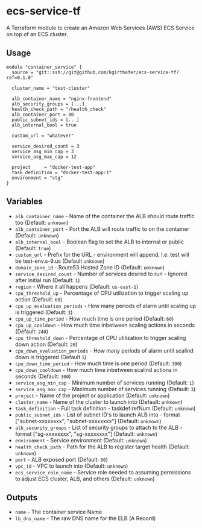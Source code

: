 # ecs-service-tf

A Terraform module to create an Amazon Web Services (AWS) ECS Service on top of an ECS cluster.

## Usage

```hcl
module "container_service" {
  source = "git::ssh://git@github.com/kgirthofer/ecs-service-tf?ref=0.1.0"

  cluster_name = "test-cluster"
  
  alb_container_name = "nginx-frontend"
  alb_security_groups = [...]
  health_check_path = "/health_check"
  alb_container_port = 80
  public_subnet_ids = [...]
  alb_internal_bool = true

  custom_url = "whatever"

  service_desired_count = 3
  service_asg_min_cap = 3
  service_asg_max_cap = 12  

  project     = "docker-test-app"
  task_definition = "docker-test-app:1"
  environment = "stg"
}
```

## Variables

- `alb_container_name` - Name of the container the ALB should route traffic too (Default: `unknown`)
- `alb_container_port` - Port the ALB will route traffic to on the container (Default: `unknown`)
- `alb_internal_bool` - Boolean flag to set the ALB to internal or public (Default: `true`)
- `custom_url` - Prefix for the URL - environment will append. I.e. test will be test-env.s-9.us (Default `unknown`)
- `domain_zone_id` - Route53 Hosted Zone ID (Default: `unknown`)
- `service_desired_count` - Number of services desired to run - Ignored after initial run (Default: `1`)
- `region` - Where it all happens (Default: `us-east-1`)
- `cpu_threshold_up` - Percentage of CPU utilization to trigger scaling up action (Default: `60`)
- `cpu_up_evaluation_periods` - How many periods of alarm until scaling up is triggered (Default: `3`)
- `cpu_up_time_period` - How much time is one period (Default: `60`)
- `cpu_up_cooldown` - How much time inbetween scaling actions in seconds (Default: `240`)
- `cpu_threshold_down` - Percentage of CPU utilization to trigger scaling down action (Default: `20`)
- `cpu_down_evaluation_periods` - How many periods of alarm until scalind down is triggered (Default `1`)
- `cpu_down_time_period` - How much time is one period (Default: `300`)
- `cpu_down_cooldown` - How much time inbetween scalind actions in seconds (Default: `300`)
- `service_asg_min_cap` - Minimum number of services running (Default: `1`)
- `service_asg_max_cap` - Maximum number of services running (Default: `3`)
- `project` - Name of the project or application (Default: `unknown`)
- `cluster_name` - Name of the cluster to launch into (Default: `unknown`)
- `task_definition` - Full task definition - taskdef:refNum (Default: `unknown`)
- `public_subnet_ids` - List of subnet ID's to launch ALB into - format ["subnet-xxxxxxxx", "subnet-xxxxxxxx"] (Default: `unknown`)
- `alb_security_groups` - List of security groups to attach to the ALB - format ["sg-xxxxxxxx", "sg-xxxxxxxx"] (Default: `unknown`)
- `environment` - Service environment (Default: `unknown`)
- `health_check_path` - Path for the ALB to register target health (Default: `unknown`)
- `port` - ALB exposed port (Default: `80`)
- `vpc_id` - VPC to launch into (Default: `unknown`)
- `ecs_service_role_name` - Service role needed to assuming permissions to adjust ECS cluster, ALB, and others (Default: `unknown`)

## Outputs

- `name` - The container service Name 
- `lb_dns_name` - The raw DNS name for the ELB (A Record)
